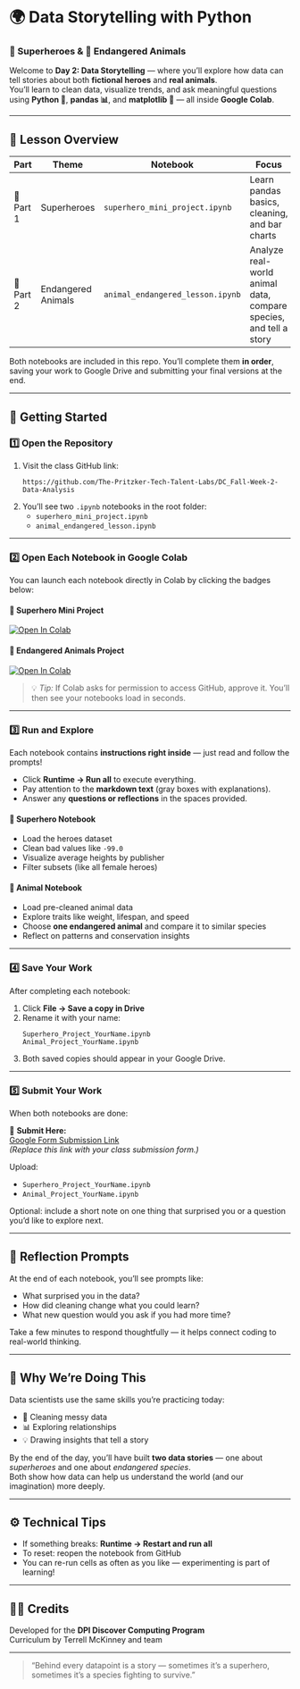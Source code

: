 # 🌍 Data Storytelling with Python  
### 🦸 Superheroes & 🐾 Endangered Animals

Welcome to **Day 2: Data Storytelling** — where you’ll explore how data can tell stories about both **fictional heroes** and **real animals**.  
You’ll learn to clean data, visualize trends, and ask meaningful questions using **Python 🐍**, **pandas 📊**, and **matplotlib 🎨** — all inside **Google Colab**.

---

## 🧩 Lesson Overview
| Part | Theme | Notebook | Focus |
|------|--------|-----------|--------|
| 🦸 Part 1 | Superheroes | `superhero_mini_project.ipynb` | Learn pandas basics, cleaning, and bar charts |
| 🐘 Part 2 | Endangered Animals | `animal_endangered_lesson.ipynb` | Analyze real-world animal data, compare species, and tell a story |

Both notebooks are included in this repo. You’ll complete them **in order**, saving your work to Google Drive and submitting your final versions at the end.

---

## 🚀 Getting Started

### 1️⃣ Open the Repository
1. Visit the class GitHub link:  
   ```
   https://github.com/The-Pritzker-Tech-Talent-Labs/DC_Fall-Week-2-Data-Analysis
   ```
2. You’ll see two `.ipynb` notebooks in the root folder:
   - `superhero_mini_project.ipynb`
   - `animal_endangered_lesson.ipynb`

---

### 2️⃣ Open Each Notebook in Google Colab
You can launch each notebook directly in Colab by clicking the badges below:

#### 🦸 Superhero Mini Project  
[![Open In Colab](https://colab.research.google.com/assets/colab-badge.svg)](https://colab.research.google.com/github/The-Pritzker-Tech-Talent-Labs/DC_Fall-Week-2-Data-Analysis/blob/main/superhero_mini_project.ipynb)

#### 🐾 Endangered Animals Project  
[![Open In Colab](https://colab.research.google.com/assets/colab-badge.svg)](https://colab.research.google.com/github/The-Pritzker-Tech-Talent-Labs/DC_Fall-Week-2-Data-Analysis/blob/main/animal_endangered_lesson.ipynb)

> 💡 *Tip:* If Colab asks for permission to access GitHub, approve it. You’ll then see your notebooks load in seconds.

---

### 3️⃣ Run and Explore
Each notebook contains **instructions right inside** — just read and follow the prompts!

- Click **Runtime → Run all** to execute everything.  
- Pay attention to the **markdown text** (gray boxes with explanations).  
- Answer any **questions or reflections** in the spaces provided.

#### 🦸 Superhero Notebook
- Load the heroes dataset  
- Clean bad values like `-99.0`  
- Visualize average heights by publisher  
- Filter subsets (like all female heroes)  

#### 🐾 Animal Notebook
- Load pre-cleaned animal data  
- Explore traits like weight, lifespan, and speed  
- Choose **one endangered animal** and compare it to similar species  
- Reflect on patterns and conservation insights

---

### 4️⃣ Save Your Work
After completing each notebook:
1. Click **File → Save a copy in Drive**  
2. Rename it with your name:  
   ```
   Superhero_Project_YourName.ipynb
   Animal_Project_YourName.ipynb
   ```
3. Both saved copies should appear in your Google Drive.

---

### 5️⃣ Submit Your Work
When both notebooks are done:

🔗 **Submit Here:**  
[Google Form Submission Link](https://forms.gle/9hzKazbbkj7wnrWv7)  
*(Replace this link with your class submission form.)*

Upload:
- `Superhero_Project_YourName.ipynb`
- `Animal_Project_YourName.ipynb`

Optional: include a short note on one thing that surprised you or a question you’d like to explore next.

---

## 💬 Reflection Prompts
At the end of each notebook, you’ll see prompts like:
- What surprised you in the data?  
- How did cleaning change what you could learn?  
- What new question would you ask if you had more time?

Take a few minutes to respond thoughtfully — it helps connect coding to real-world thinking.

---

## 🧠 Why We’re Doing This
Data scientists use the same skills you’re practicing today:
- 🧹 Cleaning messy data  
- 📊 Exploring relationships  
- 💡 Drawing insights that tell a story  

By the end of the day, you’ll have built **two data stories** — one about *superheroes* and one about *endangered species*.  
Both show how data can help us understand the world (and our imagination) more deeply.

---

## ⚙️ Technical Tips
- If something breaks: **Runtime → Restart and run all**  
- To reset: reopen the notebook from GitHub  
- You can re-run cells as often as you like — experimenting is part of learning!  

---

## 🧑‍🏫 Credits
Developed for the **DPI Discover Computing Program**  
Curriculum by Terrell McKinney and team  

---

> “Behind every datapoint is a story — sometimes it’s a superhero, sometimes it’s a species fighting to survive.”

